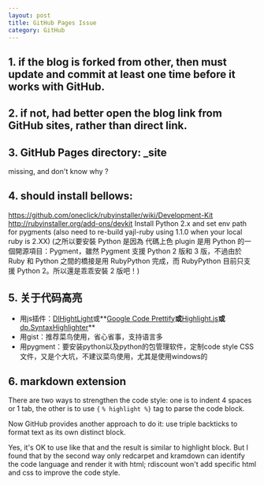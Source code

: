 ```yaml
---
layout: post
title: GitHub Pages Issue
category: GitHub
---
```


## 1. if the blog is forked from other, then must update and commit at least one time before it works with GitHub.

## 2. if not, had better open the blog link from GitHub sites, rather than direct link.

## 3. GitHub Pages directory: _site

missing, and don't know why ?

## 4. should install bellows:

<!--more-->

https://github.com/oneclick/rubyinstaller/wiki/Development-Kit
http://rubyinstaller.org/add-ons/devkit
Install Python 2.x and set env path for pygments
(also need to re-build yajl-ruby using 1.1.0 when your local ruby is 2.XX)
(之所以要安裝 Python 是因為 代碼上色 plugin 是用 Python 的一個開源項目：Pygment，雖然 Pygment 支援 Python 2 版和 3 版，不過由於 Ruby 和 Python 之間的橋接是用 RubyPython 完成，而 RubyPython 目前只支援 Python 2。所以還是乖乖安裝 2 版吧！)

## 5. 关于代码高亮

- 用js插件：[DlHightLight][1]或**[Google Code Prettify][2]**或<u>**[Highlight.js][3]**</u>或**[dp.SyntaxHighlighter][4]**
- 用gist：推荐菜鸟使用，省心省事，支持语言多
- 用pygment：要安装python以及python的包管理软件，定制code style CSS文件，又是个大坑，不建议菜鸟使用，尤其是使用windows的

[1]: http://mihai.bazon.net/projects/javascript-syntax-highlighting-engine
[2]: https://code.google.com/p/google-code-prettify/
[3]: https://github.com/isagalaev/highlight.js
[4]: http://alexgorbatchev.com/SyntaxHighlighter/


## 6. markdown extension

There are two ways to strengthen the code style: one is to indent 4 spaces or 1 tab, the other is to use `{` `% highlight %}` tag to parse the code block.

Now GitHub provides another approach to do it: use triple backticks to format text as its own distinct block.

Yes, it's OK to use like that and the result is similar to highlight block. But I found that by the second way only redcarpet and kramdown can identify the code language and render it with html; rdiscount won't add specific html and css to improve the code style.

